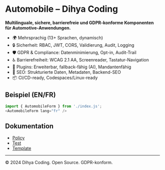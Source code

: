 # Automobile – Dihya Coding

**Multilinguale, sichere, barrierefreie und GDPR-konforme Komponenten für Automotive-Anwendungen.**

- 🌍 Mehrsprachig (13+ Sprachen, dynamisch)
- 🔒 Sicherheit: RBAC, JWT, CORS, Validierung, Audit, Logging
- 🛡️ GDPR & Compliance: Datenminimierung, Opt-in, Audit-Trail
- ♿ Barrierefreiheit: WCAG 2.1 AA, Screenreader, Tastatur-Navigation
- 🔌 Plugins: Erweiterbar, fallback-fähig (AI), Mandantenfähig
- 🚀 SEO: Strukturierte Daten, Metadaten, Backend-SEO
- 📦 CI/CD-ready, Codespaces/Linux-ready

## Beispiel (EN/FR)
```js
import { AutomobileForm } from './index.js';
<AutomobileForm lang="fr" />
```

## Dokumentation
- [Policy](./policy.md)
- [Test](../../../../tests/unit/automobile.unit.js)
- [Template](../../../generation/templates/automobile/template.js)

---
© 2024 Dihya Coding. Open Source. GDPR-konform.
